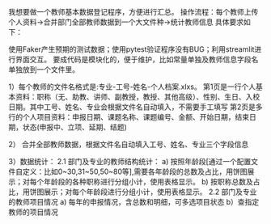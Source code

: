 我想要做一个教师基本数据登记程序，方便进行汇总。
操作流程：每个教师上传个人资料->合并部门全部教师数据到一个大文件种->统计教师信息
具体要求如下：

使用Faker产生预期的测试数据；使用pytest验证程序没有BUG；利用streamlit进行界面交互。
要成代码是模块化的，便于维护，比如常量单独及教师信息字段名单独放到一个文件里。

1）每个教师的文件名格式是:专业-工号-姓名-个人档案.xlxs。
第1页是一行个人基本资料：职称（无、助教、讲师、副教授，教授、其他高级）、性别、生日、入校日期。其中工号、姓名、专业会根据文件名自动填入，不需要手工填写
第2页是多行的个人项目资料：申报日期、课题名称、课题编号、金额、开始日期，结束日期，状态(申报中、立项、延期、结题)

2） 合并全部教师数据，根据文件名自动填入工号、姓名、专业三个字段信息

3）数据统计：
2.1 部门及专业的教师结构统计：
a) 按照年龄段[通过一个配置文件自定义：比如0~30,31~50,50~80等],需要各年龄段的总数及占比，用饼图展示；对每个年龄段的各种职称进行分组小计，使用表格显示。
b) 按职称总数及占比，用饼图展示；对每个年龄段进行分组小计，使用表格显示。
2.2 部门及专业的教师项目情况
a) 每年的申报情况，含总数和明细，可多选项目状态
b）查指定教师的项目情况